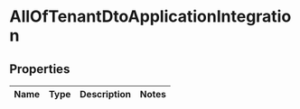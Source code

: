 # AllOfTenantDtoApplicationIntegration

## Properties
Name | Type | Description | Notes
------------ | ------------- | ------------- | -------------
